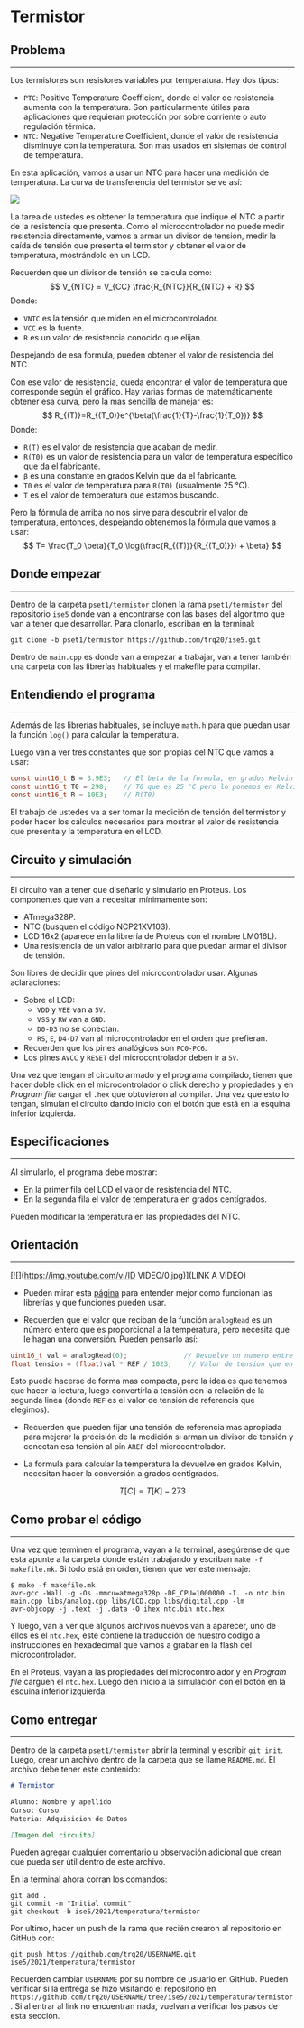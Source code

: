 

# Termistor

## Problema

---

Los termistores son resistores variables por temperatura. Hay dos tipos:

- `PTC`: Positive Temperature Coefficient, donde el valor de resistencia aumenta con la temperatura. Son particularmente útiles para aplicaciones que requieran protección por sobre corriente o auto regulación térmica.
- `NTC`: Negative Temperature Coefficient, donde el valor de resistencia disminuye con la temperatura. Son mas usados en sistemas de control de temperatura.

En esta aplicación, vamos a usar un NTC para hacer una medición de temperatura. La curva de transferencia del termistor se ve así:

![](https://images.squarespace-cdn.com/content/v1/5ab541ef70e802ff969fb817/1560975278671-VH9T4JNPSWVM7KKMQN7R/ke17ZwdGBToddI8pDm48kIqK6i8kpAv-mU8h-BPM-B9Zw-zPPgdn4jUwVcJE1ZvWQUxwkmyExglNqGp0IvTJZUJFbgE-7XRK3dMEBRBhUpwnVk7ZqrCag1uAnU7ZS_rtaprZxICTRXZ27_h5u6Sr-yiD--DDRTvrufcM8m58Xi8/ResistancevsTemperature.png)

La tarea de ustedes es obtener la temperatura que indique el NTC a partir de la resistencia que presenta. Como el microcontrolador no puede medir resistencia directamente, vamos a armar un divisor de tensión, medir la caída de tensión que presenta el termistor y obtener el valor de temperatura, mostrándolo en un LCD.

Recuerden que un divisor de tensión se calcula como:
$$
V_{NTC} = V_{CC} \frac{R_{NTC}}{R_{NTC} + R}
$$
Donde: 

- `VNTC` es la tensión que miden en el microcontrolador. 
- `VCC` es la fuente. 
- `R` es un valor de resistencia conocido que elijan. 

Despejando de esa formula, pueden obtener el valor de resistencia del NTC. 

Con ese valor de resistencia, queda encontrar el valor de temperatura que corresponde según el gráfico. Hay varias formas de matemáticamente obtener esa curva, pero la mas sencilla de manejar es:
$$
R_{(T)}=R_{(T_0)}e^{\beta(\frac{1}{T}-\frac{1}{T_0})}
$$
Donde: 

- `R(T)` es el valor de resistencia que acaban de medir.
- `R(T0)` es un valor de resistencia para un valor de temperatura específico que da el fabricante.
- `β` es una constante en grados Kelvin que da el fabricante.
- `T0` es el valor de temperatura para `R(T0)` (usualmente 25 °C).
- `T` es el valor de temperatura que estamos buscando.

Pero la fórmula de arriba no nos sirve para descubrir el valor de temperatura, entonces, despejando obtenemos la fórmula que vamos a usar:
$$
T= \frac{T_0 \beta}{T_0 \log(\frac{R_{(T)}}{R_{(T_0)}}) + \beta}
$$


## Donde empezar

---

Dentro de la carpeta `pset1/termistor` clonen la rama `pset1/termistor` del repositorio `ise5` donde van a encontrarse con las bases del algoritmo que van a tener que desarrollar. Para clonarlo, escriban en la terminal:

```
git clone -b pset1/termistor https://github.com/trq20/ise5.git
```

Dentro de `main.cpp` es donde van a empezar a trabajar, van a tener también una carpeta con las librerías habituales y el makefile para compilar.



## Entendiendo el programa

---

Además de las librerías habituales, se incluye `math.h` para que puedan usar la función `log()` para calcular la temperatura.

Luego van a ver tres constantes que son propias del NTC que vamos a usar:

```c
const uint16_t B = 3.9E3;	// El beta de la formula, en grados Kelvin
const uint16_t T0 = 298;	// T0 que es 25 °C pero lo ponemos en Kelvin
const uint16_t R = 10E3;	// R(T0)
```

El trabajo de ustedes va a ser tomar la medición de tensión del termistor y poder hacer los cálculos necesarios para mostrar el valor de resistencia que presenta y la temperatura en el LCD.



## Circuito y simulación

---

El circuito van a tener que diseñarlo y simularlo en Proteus. Los componentes que van a necesitar mínimamente son:

- ATmega328P.
- NTC (busquen el código NCP21XV103).
- LCD 16x2 (aparece en la librería de Proteus con el nombre LM016L).
- Una resistencia de un valor arbitrario para que puedan armar el divisor de tensión.

Son libres de decidir que pines del microcontrolador usar. Algunas aclaraciones:

- Sobre el LCD:
  - `VDD` y `VEE` van a `5V`.
  - `VSS` y `RW` van a `GND`.
  - `D0-D3` no se conectan.
  - `RS`, `E`, `D4-D7` van al microcontrolador en el orden que prefieran.
- Recuerden que los pines analógicos son `PC0-PC6`.
- Los pines `AVCC` y `RESET` del microcontrolador deben ir a `5V`.

Una vez que tengan el circuito armado y el programa compilado, tienen que hacer doble click en el microcontrolador o click derecho y propiedades y en *Program file* cargar el `.hex` que obtuvieron al compilar. Una vez que esto lo tengan, simulan el circuito dando inicio con el botón que está en la esquina inferior izquierda.



## Especificaciones

---

Al simularlo, el programa debe mostrar: 

- En la primer fila del LCD el valor de resistencia del NTC.
- En la segunda fila el valor de temperatura en grados centígrados.

Pueden modificar la temperatura en las propiedades del NTC.



## Orientación

---

[![](https://img.youtube.com/vi/ID VIDEO/0.jpg)](LINK A VIDEO)

- Pueden mirar esta [página](https://www.notion.so/Librer-as-153c030dc4874e12a9fbd75a49dd08a0) para entender mejor como funcionan las librerías y que funciones pueden usar.  

- Recuerden que el valor que reciban de la función `analogRead` es un número entero que es proporcional a la temperatura, pero necesita que le hagan una conversión. Pueden pensarlo así:

```c
uint16_t val = analogRead(0);			   // Devuelve un numero entre 0 y 1023
float tension = (float)val * REF / 1023;	// Valor de tension que en el pin
```

Esto puede hacerse de forma mas compacta, pero la idea es que tenemos que hacer la lectura, luego convertirla a tensión con la relación de la segunda linea (donde `REF` es el valor de tensión de referencia que elegimos). 

- Recuerden que pueden fijar una tensión de referencia mas apropiada para mejorar la precisión de la medición si arman un divisor de tensión y conectan esa tensión al pin `AREF` del microcontrolador.

- La formula para calcular la temperatura la devuelve en grados Kelvin, necesitan hacer la conversión a grados centígrados.

$$
T[C] = T[K]-273
$$



## Como probar el código

---

Una vez que terminen el programa, vayan a la terminal, asegúrense de que esta apunte a la carpeta donde están trabajando y escriban `make -f makefile.mk`. Si todo está en orden, tienen que ver este mensaje:

```
$ make -f makefile.mk
avr-gcc -Wall -g -Os -mmcu=atmega328p -DF_CPU=1000000 -I. -o ntc.bin main.cpp libs/analog.cpp libs/LCD.cpp libs/digital.cpp -lm
avr-objcopy -j .text -j .data -O ihex ntc.bin ntc.hex
```

Y luego, van a ver que algunos archivos nuevos van a aparecer, uno de ellos es el `ntc.hex`, este contiene la traducción de nuestro código a instrucciones en hexadecimal que vamos a grabar en la flash del microcontrolador.

En el Proteus, vayan a las propiedades del microcontrolador y en *Program file* carguen el `ntc.hex`. Luego den inicio a la simulación con el botón en la esquina inferior izquierda.



## Como entregar

---

Dentro de la carpeta `pset1/termistor` abrir la terminal y escribir `git init`. Luego, crear un archivo dentro de la carpeta que se llame `README.md`. El archivo debe tener este contenido:

  ```markdown
# Termistor

Alumno: Nombre y apellido
Curso: Curso
Materia: Adquisicion de Datos

[Imagen del circuito]
  ```

Pueden agregar cualquier comentario u observación adicional que crean que pueda ser útil dentro de este archivo.

En la terminal ahora corran los comandos:

```
git add .
git commit -m "Initial commit"
git checkout -b ise5/2021/temperatura/termistor
```

Por ultimo, hacer un push de la rama que recién crearon al repositorio en GitHub con:

  ```
git push https://github.com/trq20/USERNAME.git ise5/2021/temperatura/termistor
  ```

Recuerden cambiar `USERNAME` por su nombre de usuario en GitHub. Pueden verificar si la entrega se hizo visitando el repositorio en `https://github.com/trq20/USERNAME/tree/ise5/2021/temperatura/termistor`. Si al entrar al link no encuentran nada, vuelvan a verificar los pasos de esta sección.

